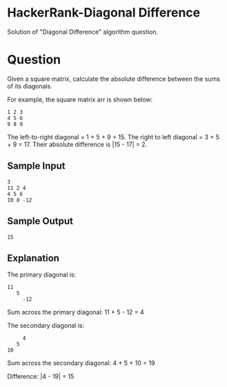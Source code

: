 # HackerRank-Diagonal Difference
Solution of "Diagonal Difference" algorithm question.

# Question

Given a square matrix, calculate the absolute difference between the sums of its diagonals.

For example, the square matrix arr is shown below:
```
1 2 3
4 5 6
9 8 9  
```
The left-to-right diagonal = 1 + 5 + 9 = 15. The right to left diagonal = 3 + 5 + 9 = 17. Their absolute difference is |15 - 17| = 2.


## Sample Input
```
3
11 2 4
4 5 6
10 8 -12

```

## Sample Output
```
15
```
## Explanation

The primary diagonal is:
```
11
   5
     -12
   ```  
Sum across the primary diagonal: 11 + 5 - 12 = 4

The secondary diagonal is:
```
     4  
   5  
10
```
Sum across the secondary diagonal: 4 + 5 + 10 = 19

Difference: |4 - 19| = 15
